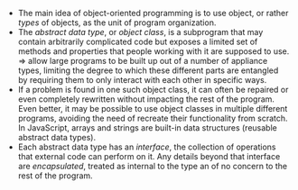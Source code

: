 - The main idea of object-oriented programming is to use object, or rather *types* of objects, as the unit of program organization. 
- The *abstract data type*, or *object class*, is a subprogram that may contain arbitrarily complicated code but exposes a limited set of methods and properties that people working with it are supposed to use.
	=> allow large programs to be built up out of a number of appliance types, limiting the degree to which these different parts are entangled by requiring them to only interact with each other in specific ways.
- If a problem is found in one such object class, it can often be repaired or even completely rewritten without impacting the rest of the program. Even better, it may be possible to use object classes in multiple different programs, avoiding the need of recreate their functionality from scratch. In JavaScript, arrays and strings are built-in data structures (reusable abstract data types).
- Each abstract data type has an *interface*, the collection of operations that external code can perform on it. Any details beyond that interface are *encapsulated*, treated as internal to the type an of no concern to the rest of the program. 